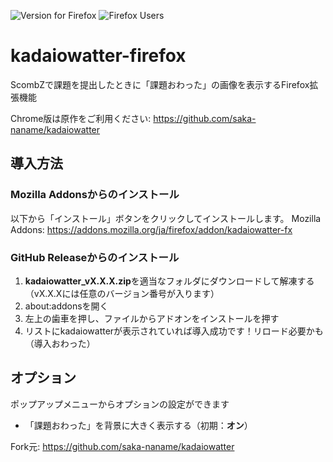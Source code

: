![Version for Firefox](https://img.shields.io/amo/v/kadaiowatter-fx?color=yellow&style=flat-square)
![Firefox Users](https://img.shields.io/amo/users/kadaiowatter-fx?color=yellow&style=flat-square)

# kadaiowatter-firefox
ScombZで課題を提出したときに「課題おわった」の画像を表示するFirefox拡張機能

Chrome版は原作をご利用ください: https://github.com/saka-naname/kadaiowatter


## 導入方法
### Mozilla Addonsからのインストール
以下から「インストール」ボタンをクリックしてインストールします。
Mozilla Addons: https://addons.mozilla.org/ja/firefox/addon/kadaiowatter-fx


### GitHub Releaseからのインストール
1. **kadaiowatter_vX.X.X.zip**を適当なフォルダにダウンロードして解凍する（vX.X.Xには任意のバージョン番号が入ります）
2. about:addonsを開く
3. 左上の歯車を押し、ファイルからアドオンをインストールを押す
4. リストにkadaiowatterが表示されていれば導入成功です！リロード必要かも（導入おわった）

## オプション
ポップアップメニューからオプションの設定ができます  
- 「課題おわった」を背景に大きく表示する（初期：**オン**）

Fork元: https://github.com/saka-naname/kadaiowatter
